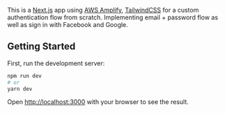 This is a [Next.js](https://nextjs.org/) app using [AWS Amplify](https://aws.amazon.com/amplify/), [TailwindCSS](https://tailwindcss.com/) for a custom authentication flow from scratch. Implementing email + password flow as well as sign in with Facebook and Google.

## Getting Started

First, run the development server:

```bash
npm run dev
# or
yarn dev
```

Open [http://localhost:3000](http://localhost:3000) with your browser to see the result.